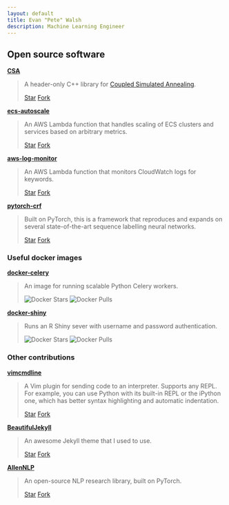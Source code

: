 ```yaml
---
layout: default
title: Evan "Pete" Walsh
description: Machine Learning Engineer
---
```


## Open source software

**[CSA](/software/csa)**


> A header-only C++ library for [Coupled Simulated Annealing](ftp://ftp.esat.kuleuven.be/sista/sdesouza/papers/CSA2009accepted.pdf).
>
> <a class="github-button" href="https://github.com/epwalsh/CSA" data-icon="octicon-star" data-size="large" data-show-count="true" aria-label="Star epwalsh/CSA on GitHub">Star</a>
<a class="github-button" href="https://github.com/epwalsh/CSA/fork" data-icon="octicon-repo-forked" data-size="large" data-show-count="true" aria-label="Fork epwalsh/CSA on GitHub">Fork</a>

**[ecs-autoscale](https://github.com/structurely/ecs-autoscale)**

> An AWS Lambda function that handles scaling of ECS clusters and services based on arbitrary metrics.
>
> <a class="github-button" href="https://github.com/structurely/ecs-autoscale" data-icon="octicon-star" data-size="large" data-show-count="true" aria-label="Star structurely/ecs-autoscale on GitHub">Star</a>
<a class="github-button" href="https://github.com/structurely/ecs-autoscale/fork" data-icon="octicon-repo-forked" data-size="large" data-show-count="true" aria-label="Fork structurely/ecs-autoscale on GitHub">Fork</a>

**[aws-log-monitor](https://github.com/epwalsh/aws-log-monitor)**

> An AWS Lambda function that monitors CloudWatch logs for keywords.
>
> <a class="github-button" href="https://github.com/epwalsh/aws-log-monitor" data-icon="octicon-star" data-size="large" data-show-count="true" aria-label="Star epwalsh/aws-log-monitor on GitHub">Star</a>
<a class="github-button" href="https://github.com/epwalsh/aws-log-monitor/fork" data-icon="octicon-repo-forked" data-size="large" data-show-count="true" aria-label="Fork epwalsh/aws-log-monitor on GitHub">Fork</a>

**[pytorch-crf](https://github.com/epwalsh/pytorch-crf)**

> Built on PyTorch, this is a framework that reproduces and expands on several state-of-the-art sequence labelling neural networks.
>
> <a class="github-button" href="https://github.com/epwalsh/pytorch-crf" data-icon="octicon-star" data-size="large" data-show-count="true" aria-label="Star epwalsh/pytorch-crf on GitHub">Star</a>
<a class="github-button" href="https://github.com/epwalsh/pytorch-crf/fork" data-icon="octicon-repo-forked" data-size="large" data-show-count="true" aria-label="Fork epwalsh/pytorch-crf on GitHub">Fork</a>

### Useful docker images

**[docker-celery](https://hub.docker.com/r/epwalsh/docker-celery/)**

> An image for running scalable Python Celery workers.
>
> ![Docker Stars](https://img.shields.io/docker/stars/epwalsh/docker-celery.svg)
![Docker Pulls](https://img.shields.io/docker/pulls/epwalsh/docker-celery.svg)

**[docker-shiny](https://hub.docker.com/r/epwalsh/docker-shiny/)**

> Runs an R Shiny sever with username and password authentication.
>
> ![Docker Stars](https://img.shields.io/docker/stars/epwalsh/docker-shiny.svg)
![Docker Pulls](https://img.shields.io/docker/pulls/epwalsh/docker-shiny.svg)

### Other contributions

**[vimcmdline](https://github.com/jalvesaq/vimcmdline)**

> A Vim plugin for sending code to an interpreter. Supports any REPL. For example, you can use Python with its built-in REPL or the iPython one, which has better syntax highlighting and automatic indentation.
>
> <a class="github-button" href="https://github.com/jalvesaq/vimcmdline" data-icon="octicon-star" data-size="large" data-show-count="true" aria-label="Star jalvesaq/vimcmdline on GitHub">Star</a>
<a class="github-button" href="https://github.com/jalvesaq/vimcmdline/fork" data-icon="octicon-repo-forked" data-size="large" data-show-count="true" aria-label="Fork jalvesaq/vimcmdline on GitHub">Fork</a>

**[BeautifulJekyll](https://github.com/daattali/beautiful-jekyll)**

> An awesome Jekyll theme that I used to use.
>
> <a class="github-button" href="https://github.com/daattali/beautiful-jekyll" data-icon="octicon-star" data-size="large" data-show-count="true" aria-label="Star daattali/beautiful-jekyll on GitHub">Star</a>
<a class="github-button" href="https://github.com/daattali/beautiful-jekyll/fork" data-icon="octicon-repo-forked" data-size="large" data-show-count="true" aria-label="Fork daattali/beautiful-jekyll on GitHub">Fork</a>

**[AllenNLP](https://github.com/allenai/allennlp)**

> An open-source NLP research library, built on PyTorch.
>
> <a class="github-button" href="https://github.com/allenai/allennlp" data-icon="octicon-star" data-size="large" data-show-count="true" aria-label="Star allenai/allennlp on GitHub">Star</a>
<a class="github-button" href="https://github.com/allenai/allennlp/fork" data-icon="octicon-repo-forked" data-size="large" data-show-count="true" aria-label="Fork allenai/allennlp on GitHub">Fork</a>
